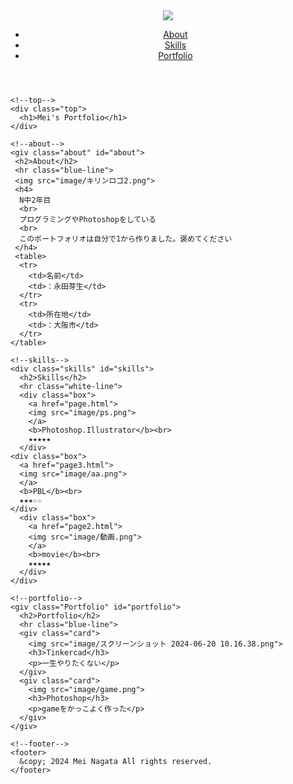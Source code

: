 <!DOCTYPE html>
<html>
  <head>
    <meta charset="utf-8">
    <title>Portfolio</title>
    <link rel="stylesheet" href="style.css">
  </head>
  <body>
    <!--header-->
     <header>
      <a href="#">
      <img src="image/logo.png">
      </a>
      <ul>
        <li><a href="#about">About</a></li>
        <li><a href="#skills">Skills</a></li>
        <li><a href="#portfolio">Portfolio</a></li>
      </ul>
     </header>

    <!--top-->
    <div class="top">
      <h1>Mei's Portfolio</h1>
    </div>

    <!--about-->
    <giv class="about" id="about">
     <h2>About</h2>
     <hr class="blue-line">
     <img src="image/キリンロゴ2.png">
     <h4>
      N中2年目
      <br>
      プログラミングやPhotoshopをしている
      <br>
      このポートフォリオは自分で1から作りました。褒めてください
     </h4>
     <table>
      <tr>
        <td>名前</td>
        <td>：永田芽生</td>
      </tr>
      <tr>
        <td>所在地</td>
        <td>：大阪市</td>
      </tr>
    </table>
  </div>

    <!--skills-->
    <div class="skills" id="skills">
      <h2>Skills</h2>
      <hr class="white-line">
      <div class="box">
        <a href="page.html">
        <img src="image/ps.png">
        </a>
        <b>Photoshop.Illustrator</b><br>
        ★★★★★
      </div>
    <div class="box">
      <a href="page3.html">
      <img src="image/aa.png">
      </a>
      <b>PBL</b><br>
      ★★★☆☆
    </div>
      <div class="box">
        <a href="page2.html">
        <img src="image/動画.png">
        </a>
        <b>movie</b><br>
        ★★★★★
      </div>
    </div>

    <!--portfolio-->
    <giv class="Portfolio" id="portfolio">
      <h2>Portfolio</h2>
      <hr class="blue-line">
      <giv class="card">
        <img src="image/スクリーンショット 2024-06-20 10.16.38.png">
        <h3>Tinkercad</h3>
        <p>一生やりたくない</p>
      </giv>
      <giv class="card">
        <img src="image/game.png">
        <h3>Photoshop</h3>
        <p>gameをかっこよく作った</p>
      </giv>
    </giv>

    <!--footer-->
    <footer>
      &copy; 2024 Mei Nagata All rights reserved.
    </footer>

  </body>
</html>
